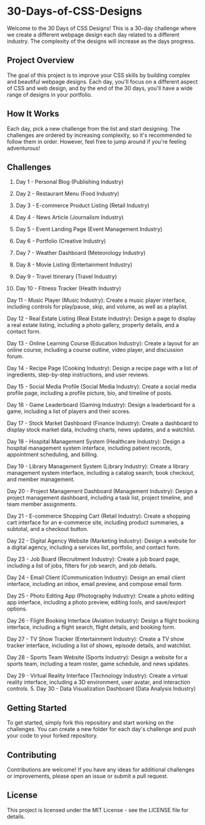 # 30-Days-of-CSS-Designs


Welcome to the 30 Days of CSS Designs! This is a 30-day challenge where we create a different webpage design each day related to a different industry. The complexity of the designs will increase as the days progress.

## Project Overview

The goal of this project is to improve your CSS skills by building complex and beautiful webpage designs. Each day, you'll focus on a different aspect of CSS and web design, and by the end of the 30 days, you'll have a wide range of designs in your portfolio.

## How It Works

Each day, pick a new challenge from the list and start designing. The challenges are ordered by increasing complexity, so it's recommended to follow them in order. However, feel free to jump around if you're feeling adventurous!

## Challenges

1. Day 1 - Personal Blog (Publishing Industry)
2. Day 2 - Restaurant Menu (Food Industry)
3. Day 3 - E-commerce Product Listing (Retail Industry)
4. Day 4 - News Article (Journalism Industry)
5. Day 5 - Event Landing Page (Event Management Industry)
6. Day 6 - Portfolio (Creative Industry)
7. Day 7 - Weather Dashboard (Meteorology Industry)
8. Day 8 - Movie Listing (Entertainment Industry)
9. Day 9 - Travel Itinerary (Travel Industry)
    
10. Day 10 - Fitness Tracker (Health Industry)

Day 11 - Music Player (Music Industry): Create a music player interface, including controls for play/pause, skip, and volume, as well as a playlist.

Day 12 - Real Estate Listing (Real Estate Industry): Design a page to display a real estate listing, including a photo gallery, property details, and a contact form.

Day 13 - Online Learning Course (Education Industry): Create a layout for an online course, including a course outline, video player, and discussion forum.

Day 14 - Recipe Page (Cooking Industry): Design a recipe page with a list of ingredients, step-by-step instructions, and user reviews.

Day 15 - Social Media Profile (Social Media Industry): Create a social media profile page, including a profile picture, bio, and timeline of posts.

Day 16 - Game Leaderboard (Gaming Industry): Design a leaderboard for a game, including a list of players and their scores.

Day 17 - Stock Market Dashboard (Finance Industry): Create a dashboard to display stock market data, including charts, news updates, and a watchlist.

Day 18 - Hospital Management System (Healthcare Industry): Design a hospital management system interface, including patient records, appointment scheduling, and billing.

Day 19 - Library Management System (Library Industry): Create a library management system interface, including a catalog search, book checkout, and member management.

Day 20 - Project Management Dashboard (Management Industry): Design a project management dashboard, including a task list, project timeline, and team member assignments.

Day 21 - E-commerce Shopping Cart (Retail Industry): Create a shopping cart interface for an e-commerce site, including product summaries, a subtotal, and a checkout button.

Day 22 - Digital Agency Website (Marketing Industry): Design a website for a digital agency, including a services list, portfolio, and contact form.

Day 23 - Job Board (Recruitment Industry): Create a job board page, including a list of jobs, filters for job search, and job details.

Day 24 - Email Client (Communication Industry): Design an email client interface, including an inbox, email preview, and compose email form.

Day 25 - Photo Editing App (Photography Industry): Create a photo editing app interface, including a photo preview, editing tools, and save/export options.

Day 26 - Flight Booking Interface (Aviation Industry): Design a flight booking interface, including a flight search, flight details, and booking form.

Day 27 - TV Show Tracker (Entertainment Industry): Create a TV show tracker interface, including a list of shows, episode details, and watchlist.

Day 28 - Sports Team Website (Sports Industry): Design a website for a sports team, including a team roster, game schedule, and news updates.

Day 29 - Virtual Reality Interface (Technology Industry): Create a virtual reality interface, including a 3D environment, user avatar, and interaction controls.
5. Day 30 - Data Visualization Dashboard (Data Analysis Industry)

## Getting Started

To get started, simply fork this repository and start working on the challenges. You can create a new folder for each day's challenge and push your code to your forked repository.

## Contributing

Contributions are welcome! If you have any ideas for additional challenges or improvements, please open an issue or submit a pull request.

## License

This project is licensed under the MIT License - see the LICENSE file for details.
